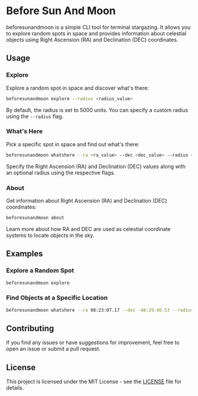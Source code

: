 # Before Sun And Moon

beforesunandmoon is a simple CLI tool for terminal stargazing. It allows you to explore random spots in space and provides information about celestial objects using Right Ascension (RA) and Declination (DEC) coordinates.

## Usage

### Explore

Explore a random spot in space and discover what's there:

```bash
beforesunandmoon explore --radius <radius_value>
```

By default, the radius is set to 5000 units. You can specify a custom radius using the `--radius` flag.

### What's Here

Pick a specific spot in space and find out what's there:

```bash
beforesunandmoon whatshere --ra <ra_value> --dec <dec_value> --radius <radius_value>
```

Specify the Right Ascension (RA) and Declination (DEC) values along with an optional radius using the respective flags.

### About

Get information about Right Ascension (RA) and Declination (DEC) coordinates:

```bash
beforesunandmoon about
```

Learn more about how RA and DEC are used as celestial coordinate systems to locate objects in the sky.

## Examples

### Explore a Random Spot

```bash
beforesunandmoon explore
```

### Find Objects at a Specific Location

```bash
beforesunandmoon whatshere --ra 08:23:07.17 --dec -48:29:40.53 --radius 1000
```

## Contributing

If you find any issues or have suggestions for improvement, feel free to open an issue or submit a pull request.

## License

This project is licensed under the MIT License - see the [LICENSE](LICENSE) file for details.
